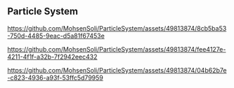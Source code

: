 
## Particle System


https://github.com/MohsenSoli/ParticleSystem/assets/49813874/8cb5ba53-750d-4485-9eac-d5a81f67453e



https://github.com/MohsenSoli/ParticleSystem/assets/49813874/fee4127e-4211-4f1f-a32b-7f2942eec432



https://github.com/MohsenSoli/ParticleSystem/assets/49813874/04b62b7e-c823-4936-a93f-53ffc5d79959

